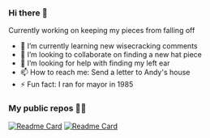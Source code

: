 ### Hi there 👋

Currently working on keeping my pieces from falling off
- 🌱 I’m currently learning new wisecracking comments
- 👯 I’m looking to collaborate on finding a new hat piece
- 🤔 I’m looking for help with finding my left ear 
- 📫 How to reach me: Send a letter to Andy's house
- ⚡ Fun fact: I ran for mayor in 1985

### My public repos 🧑‍💻

[![Readme Card](https://github-readme-stats.vercel.app/api/pin/?username=PowerOps-MK&repo=Coding&theme=radical)](https://github.com/PowerOps-MK/Coding)
[![Readme Card](https://github-readme-stats.vercel.app/api/pin/?username=PowerOps-MK&repo=Learning&theme=radical)](https://github.com/PowerOps-MK/Learning)

